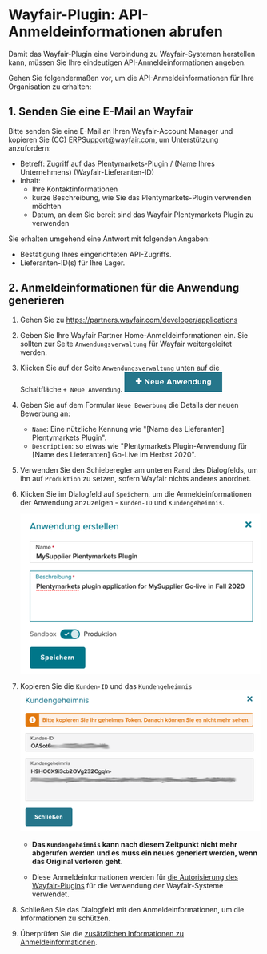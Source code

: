 # Wayfair-Plugin: API-Anmeldeinformationen abrufen

Damit das Wayfair-Plugin eine Verbindung zu Wayfair-Systemen herstellen kann, müssen Sie Ihre eindeutigen API-Anmeldeinformationen angeben.

Gehen Sie folgendermaßen vor, um die API-Anmeldeinformationen für Ihre Organisation zu erhalten:

## 1. Senden Sie eine E-Mail an Wayfair

Bitte senden Sie eine E-Mail an Ihren Wayfair-Account Manager und kopieren Sie (CC) ERPSupport@wayfair.com, um Unterstützung anzufordern:

- Betreff: Zugriff auf das Plentymarkets-Plugin / (Name Ihres Unternehmens) (Wayfair-Lieferanten-ID)
- Inhalt:
    - Ihre Kontaktinformationen
    - kurze Beschreibung, wie Sie das Plentymarkets-Plugin verwenden möchten
    - Datum, an dem Sie bereit sind das Wayfair Plentymarkets Plugin zu verwenden

Sie erhalten umgehend eine Antwort mit folgenden Angaben:
- Bestätigung Ihres eingerichteten API-Zugriffs.
- Lieferanten-ID(s) für Ihre Lager.

## 2. Anmeldeinformationen für die Anwendung generieren

1. Gehen Sie zu https://partners.wayfair.com/developer/applications

2. Geben Sie Ihre Wayfair Partner Home-Anmeldeinformationen ein. Sie sollten zur Seite `Anwendungsverwaltung` für Wayfair weitergeleitet werden.

3. Klicken Sie auf der Seite `Anwendungsverwaltung` unten auf die Schaltfläche `+ Neue Anwendung`. ![new application button](../../../images/de/wayfair_app_management/button_new_app.png)

4. Geben Sie auf dem Formular `Neue Bewerbung` die Details der neuen Bewerbung an:
    * `Name`: Eine nützliche Kennung wie "[Name des Lieferanten] Plentymarkets Plugin".
    * `Description`: so etwas wie "Plentymarkets Plugin-Anwendung für [Name des Lieferanten] Go-Live im Herbst 2020".

5. Verwenden Sie den Schieberegler am unteren Rand des Dialogfelds, um ihn auf `Produktion` zu setzen, sofern Wayfair nichts anderes anordnet.

6. Klicken Sie im Dialogfeld auf `Speichern`, um die Anmeldeinformationen der Anwendung anzuzeigen - `Kunden-ID` und `Kundengeheimnis`.

    ![create_application_filled_in](../../../images/de/wayfair_app_management/create_app_form.png)

7. Kopieren Sie die `Kunden-ID` und das `Kundengeheimnis`
    ![create_application_filled_in](../../../images/de/wayfair_app_management/app_client_credentials.png)

    * **Das `Kundengeheimnis` kann nach diesem Zeitpunkt nicht mehr abgerufen werden und es muss ein neues generiert werden, wenn das Original verloren geht.**

    * Diese Anmeldeinformationen werden für [die Autorisierung des Wayfair-Plugins](initial_setup.md#1-Autorisierung-des-Wayfair--Plugins-für-den-Zugriff-auf-Wayfair--Schnittstellen) für die Verwendung der Wayfair-Systeme verwendet.

8. Schließen Sie das Dialogfeld mit den Anmeldeinformationen, um die Informationen zu schützen.

9. Überprüfen Sie die [zusätzlichen Informationen zu Anmeldeinformationen](tips_and_tricks.md#Schutz-Ihrer-Anmeldeinformationen).
